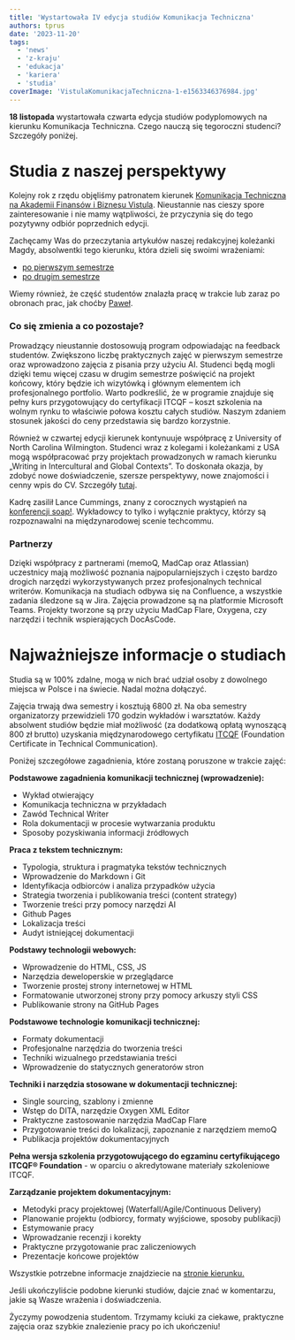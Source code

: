 ```yaml
---
title: 'Wystartowała IV edycja studiów Komunikacja Techniczna'
authors: tprus
date: '2023-11-20'
tags:
  - 'news'
  - 'z-kraju'
  - 'edukacja'
  - 'kariera'
  - 'studia'
coverImage: 'VistulaKomunikacjaTechniczna-1-e1563346376984.jpg'
---
```


**18 listopada** wystartowała czwarta edycja studiów podyplomowych na kierunku
Komunikacja Techniczna. Czego nauczą się tegoroczni studenci?
Szczegóły poniżej.

<!--truncate-->

# Studia z naszej perspektywy

Kolejny rok z rzędu objęliśmy patronatem kierunek 
[Komunikacja Techniczna na Akademii Finansów i Biznesu Vistula](https://www.vistula.edu.pl/kierunki-studiow/studia-podyplomowe/informatyka/komunikacja-techniczna). Nieustannie nas cieszy spore zainteresowanie i nie mamy wątpliwości, że przyczynia się do tego pozytywny odbiór poprzednich edycji.

Zachęcamy Was do przeczytania artykułów naszej redakcyjnej
koleżanki Magdy, absolwentki tego kierunku, która dzieli się swoimi
wrażeniami:

- [po pierwszym semestrze](http://techwriter.pl/komunikacja-techniczna-jak-sie-studiuje/)
- [po drugim semestrze](http://techwriter.pl/komunikacja-techniczna-drugi-semestr/)

Wiemy również, że część studentów znalazła pracę w trakcie lub zaraz po obronach prac, jak choćby [Paweł](https://www.linkedin.com/posts/pawel-woznikowski_this-is-probably-my-most-personal-professional-activity-7114579776916353024-kC8e/).   

### Co się zmienia a co pozostaje?

Prowadzący nieustannie dostosowują program odpowiadając na feedback studentów. Zwiększono liczbę praktycznych zajęć w pierwszym semestrze oraz wprowadzono zajęcia z pisania przy użyciu AI. Studenci będą mogli dzięki temu więcej czasu w drugim semestrze poświęcić na projekt końcowy, który będzie ich wizytówką i głównym elementem ich profesjonalnego portfolio.
Warto podkreślić, że w programie znajduje się pełny kurs przygotowujący do certyfikacji ITCQF – koszt szkolenia na wolnym
rynku to właściwie połowa kosztu całych studiów. Naszym zdaniem stosunek jakości
do ceny przedstawia się bardzo korzystnie.

Również w czwartej edycji kierunek kontynuuje współpracę z University of North Carolina
Wilmington. Studenci wraz z kolegami i
koleżankami z USA mogą współpracować przy projektach prowadzonych w ramach
kierunku „Writing in Intercultural and Global Contexts”. To doskonała okazja, by
zdobyć nowe doświadczenie, szersze perspektywy, nowe znajomości i cenny wpis do
CV. Szczegóły [tutaj](https://www.craft.do/s/VOd7B47ytH4bhA).

Kadrę zasilił Lance Cummings, znany z corocznych wystąpień na [konferencji soap!](https://soapconf.com/). Wykładowcy to tylko i wyłącznie praktycy, którzy
są rozpoznawalni na międzynarodowej scenie techcommu. 

### Partnerzy

Dzięki współpracy z partnerami (memoQ, MadCap oraz Atlassian) uczestnicy mają możliwość poznania najpopularniejszych i często bardzo drogich
narzędzi wykorzystywanych przez profesjonalnych technical writerów. Komunikacja na studiach odbywa się na Confluence, a wszystkie zadania śledzone są w Jira. Zajęcia prowadzone są na platformie Microsoft Teams. Projekty tworzone są przy użyciu MadCap Flare, Oxygena, czy narzędzi i technik wspierających DocAsCode.


# Najważniejsze informacje o studiach

Studia są w 100% zdalne, mogą w nich brać udział osoby z dowolnego miejsca w
Polsce i na świecie. Nadal można dołączyć.

Zajęcia trwają dwa semestry i kosztują 6800 zł. Na oba semestry organizatorzy
przewidzieli 170 godzin wykładów i warsztatów. Każdy absolwent studiów będzie miał możliwość
(za dodatkową opłatą wynoszącą 800 zł brutto) uzyskania międzynarodowego
certyfikatu [ITCQF](https://itcqf.org/) (Foundation Certificate in Technical
Communication).

Poniżej szczegółowe zagadnienia, które zostaną poruszone w trakcie zajęć:

**Podstawowe zagadnienia komunikacji technicznej (wprowadzenie):**

- Wykład otwierający
- Komunikacja techniczna w przykładach
- Zawód Technical Writer
- Rola dokumentacji w procesie wytwarzania produktu
- Sposoby pozyskiwania informacji źródłowych

**Praca z tekstem technicznym:**

- Typologia, struktura i pragmatyka tekstów technicznych
- Wprowadzenie do Markdown i Git
- Identyfikacja odbiorców i analiza przypadków użycia
- Strategia tworzenia i publikowania treści (content strategy)
- Tworzenie treści przy pomocy narzędzi AI
- Github Pages
- Lokalizacja treści
- Audyt istniejącej dokumentacji

**Podstawy technologii webowych:**

- Wprowadzenie do HTML, CSS, JS
- Narzędzia deweloperskie w przeglądarce
- Tworzenie prostej strony internetowej w HTML
- Formatowanie utworzonej strony przy pomocy arkuszy styli CSS
- Publikowanie strony na GitHub Pages

**Podstawowe technologie komunikacji technicznej:**

- Formaty dokumentacji
- Profesjonalne narzędzia do tworzenia treści
- Techniki wizualnego przedstawiania treści
- Wprowadzenie do statycznych generatorów stron

**Techniki i narzędzia stosowane w dokumentacji technicznej:**

- Single sourcing, szablony i zmienne
- Wstęp do DITA, narzędzie Oxygen XML Editor
- Praktyczne zastosowanie narzędzia MadCap Flare
- Przygotowanie treści do lokalizacji, zapoznanie z narzędziem memoQ
- Publikacja projektów dokumentacyjnych

**Pełna wersja szkolenia przygotowującego do egzaminu certyfikującego ITCQF® Foundation** - w
oparciu o akredytowane materiały szkoleniowe ITCQF.

**Zarządzanie projektem dokumentacyjnym:**

- Metodyki pracy projektowej (Waterfall/Agile/Continuous Delivery)
- Planowanie projektu (odbiorcy, formaty wyjściowe, sposoby publikacji)
- Estymowanie pracy
- Wprowadzanie recenzji i korekty
- Praktyczne przygotowanie prac zaliczeniowych
- Prezentacje końcowe projektów

Wszystkie potrzebne informacje znajdziecie na
[stronie kierunku.](https://www.vistula.edu.pl/kierunki-studiow/kontynuacja-edukacji/studia-podyplomowe/informatyka/komunikacja-techniczna)

Jeśli ukończyliście podobne kierunki studiów, dajcie znać w komentarzu, jakie są Wasze wrażenia i doświadczenia. 

Życzymy powodzenia studentom. Trzymamy kciuki za ciekawe, praktyczne zajęcia oraz szybkie znalezienie pracy po
ich ukończeniu!
